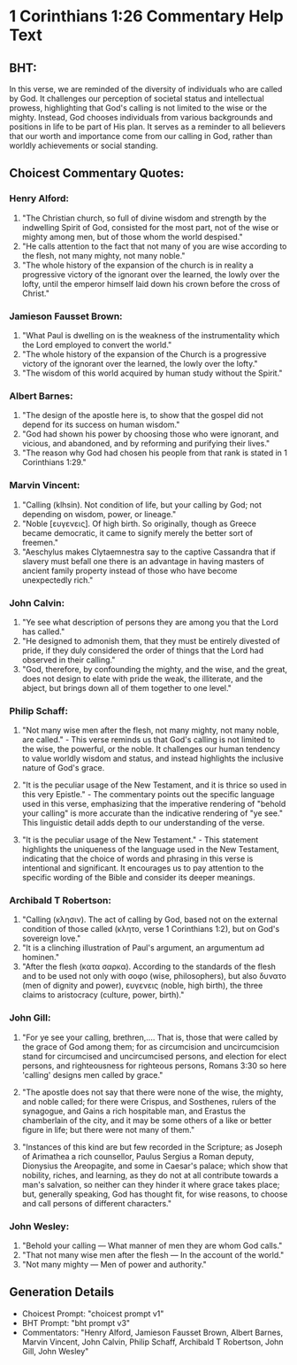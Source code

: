 # 1 Corinthians 1:26 Commentary Help Text

## BHT:
In this verse, we are reminded of the diversity of individuals who are called by God. It challenges our perception of societal status and intellectual prowess, highlighting that God's calling is not limited to the wise or the mighty. Instead, God chooses individuals from various backgrounds and positions in life to be part of His plan. It serves as a reminder to all believers that our worth and importance come from our calling in God, rather than worldly achievements or social standing.

## Choicest Commentary Quotes:
### Henry Alford:
1. "The Christian church, so full of divine wisdom and strength by the indwelling Spirit of God, consisted for the most part, not of the wise or mighty among men, but of those whom the world despised."
2. "He calls attention to the fact that not many of you are wise according to the flesh, not many mighty, not many noble."
3. "The whole history of the expansion of the church is in reality a progressive victory of the ignorant over the learned, the lowly over the lofty, until the emperor himself laid down his crown before the cross of Christ."

### Jamieson Fausset Brown:
1. "What Paul is dwelling on is the weakness of the instrumentality which the Lord employed to convert the world."
2. "The whole history of the expansion of the Church is a progressive victory of the ignorant over the learned, the lowly over the lofty."
3. "The wisdom of this world acquired by human study without the Spirit."

### Albert Barnes:
1. "The design of the apostle here is, to show that the gospel did not depend for its success on human wisdom."
2. "God had shown his power by choosing those who were ignorant, and vicious, and abandoned, and by reforming and purifying their lives."
3. "The reason why God had chosen his people from that rank is stated in 1 Corinthians 1:29."

### Marvin Vincent:
1. "Calling (klhsin). Not condition of life, but your calling by God; not depending on wisdom, power, or lineage."
2. "Noble [ευγενεις]. Of high birth. So originally, though as Greece became democratic, it came to signify merely the better sort of freemen."
3. "Aeschylus makes Clytaemnestra say to the captive Cassandra that if slavery must befall one there is an advantage in having masters of ancient family property instead of those who have become unexpectedly rich."

### John Calvin:
1. "Ye see what description of persons they are among you that the Lord has called."
2. "He designed to admonish them, that they must be entirely divested of pride, if they duly considered the order of things that the Lord had observed in their calling."
3. "God, therefore, by confounding the mighty, and the wise, and the great, does not design to elate with pride the weak, the illiterate, and the abject, but brings down all of them together to one level."

### Philip Schaff:
1. "Not many wise men after the flesh, not many mighty, not many noble, are called." - This verse reminds us that God's calling is not limited to the wise, the powerful, or the noble. It challenges our human tendency to value worldly wisdom and status, and instead highlights the inclusive nature of God's grace.

2. "It is the peculiar usage of the New Testament, and it is thrice so used in this very Epistle." - The commentary points out the specific language used in this verse, emphasizing that the imperative rendering of "behold your calling" is more accurate than the indicative rendering of "ye see." This linguistic detail adds depth to our understanding of the verse.

3. "It is the peculiar usage of the New Testament." - This statement highlights the uniqueness of the language used in the New Testament, indicating that the choice of words and phrasing in this verse is intentional and significant. It encourages us to pay attention to the specific wording of the Bible and consider its deeper meanings.

### Archibald T Robertson:
1. "Calling (κλησιν). The act of calling by God, based not on the external condition of those called (κλητο, verse 1 Corinthians 1:2), but on God's sovereign love." 
2. "It is a clinching illustration of Paul's argument, an argumentum ad hominen." 
3. "After the flesh (κατα σαρκα). According to the standards of the flesh and to be used not only with σοφο (wise, philosophers), but also δυνατο (men of dignity and power), ευγενεις (noble, high birth), the three claims to aristocracy (culture, power, birth)."

### John Gill:
1. "For ye see your calling, brethren,.... That is, those that were called by the grace of God among them; for as circumcision and uncircumcision stand for circumcised and uncircumcised persons, and election for elect persons, and righteousness for righteous persons, Romans 3:30 so here 'calling' designs men called by grace."

2. "The apostle does not say that there were none of the wise, the mighty, and noble called; for there were Crispus, and Sosthenes, rulers of the synagogue, and Gains a rich hospitable man, and Erastus the chamberlain of the city, and it may be some others of a like or better figure in life; but there were not many of them."

3. "Instances of this kind are but few recorded in the Scripture; as Joseph of Arimathea a rich counsellor, Paulus Sergius a Roman deputy, Dionysius the Areopagite, and some in Caesar's palace; which show that nobility, riches, and learning, as they do not at all contribute towards a man's salvation, so neither can they hinder it where grace takes place; but, generally speaking, God has thought fit, for wise reasons, to choose and call persons of different characters."

### John Wesley:
1. "Behold your calling — What manner of men they are whom God calls."
2. "That not many wise men after the flesh — In the account of the world."
3. "Not many mighty — Men of power and authority."


## Generation Details
- Choicest Prompt: "choicest prompt v1"
- BHT Prompt: "bht prompt v3"
- Commentators: "Henry Alford, Jamieson Fausset Brown, Albert Barnes, Marvin Vincent, John Calvin, Philip Schaff, Archibald T Robertson, John Gill, John Wesley"
